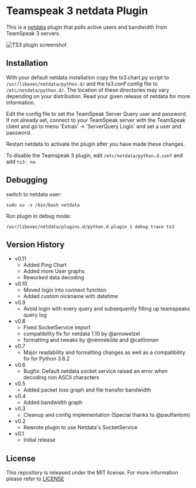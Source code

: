 
# Teamspeak 3 netdata Plugin #

This is a [netdata](https://github.com/firehol/netdata/) plugin that polls active
users and bandwidth from TeamSpeak 3 servers.

![TS3 plugin screenshot](http://semper.space/netdata_ts3/screenshot01.png "Netdata TS3 plugin")

## Installation ##

With your default netdata installation copy the ts3.chart.py script to
`/usr/libexec/netdata/python.d/` and the ts3.conf config file to
`/etc/netdata/python.d/`. The location of these directories may vary depending
on your distribution. Read your given release of netdata for more information.

Edit the config file to set the TeamSpeak Server Query user and password. If not
already set, connect to your TeamSpeak server with the TeamSpeak client and go
to menu 'Extras' -> 'ServerQuery Login' and set a user and password.

Restart netdata to activate the plugin after you have made these changes.

To disable the Teamspeak 3 plugin, edit `/etc/netdata/python.d.conf` and add
`ts3: no`.

## Debugging
switch to netdata user:

`sudo su -s /bin/bash netdata`

Run plugin in debug mode:

`/usr/libexec/netdata/plugins.d/python.d.plugin 1 debug trace ts3`

## Version History ##
- v0.11
    - Added Ping Chart
    - Added more User graphs
    - Reworked data decoding
- v0.10
    - Moved login into connect function
    - Added custom nickname with datetime
- v0.9
    - Avoid login with every query and subsequently filling up teamspeaks query log
- v0.8
    - Fixed SocketService import
    - compatibility fix for netdata 1.10 by @arnowelzel
    - formatting and tweaks by @vennekilde and @catlinman
- v0.7
    - Major readability and formatting changes as well as a compatibility fix for Python 3.6.2
- v0.6
    - Bugfix: Default netdata socket service raised an error when decoding non ASCII characters
- v0.5
    - Added packet loss graph and file transfer bandwidth
- v0.4
    - Added bandwidth graph
- v0.3
    - Cleanup and config implementation (Special thanks to @paulfantom)
- v0.2
    - Rewrote plugin to use Netdata's SocketService
- v0.1
    - Initial release

## License ##

This repository is released under the MIT license. For more information please
refer to [LICENSE](https://github.com/catlinman/netdata_ts3_plugin/blob/master/LICENSE)
